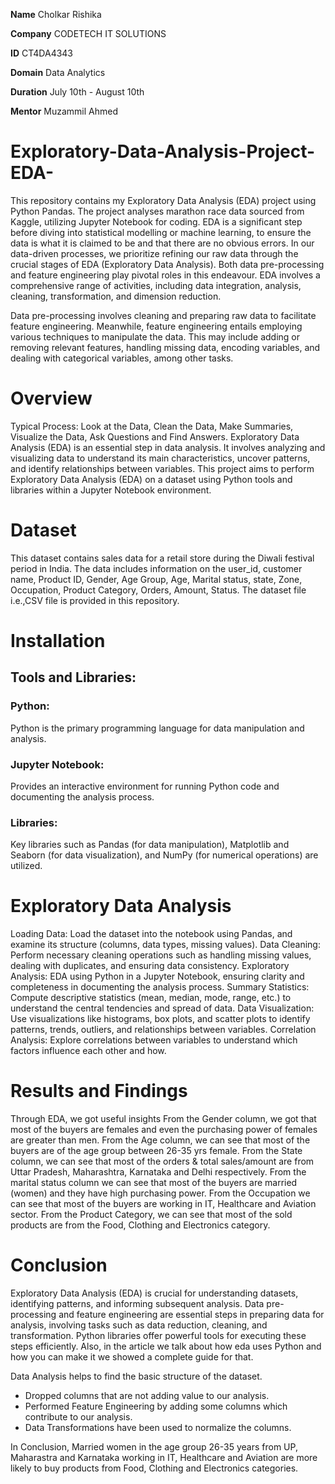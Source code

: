 **Name** Cholkar Rishika      

**Company** CODETECH IT SOLUTIONS

**ID** CT4DA4343

**Domain** Data Analytics

**Duration** July 10th - August 10th

**Mentor** Muzammil Ahmed

# Exploratory-Data-Analysis-Project-EDA-
This repository contains my Exploratory Data Analysis (EDA) project using Python Pandas. The project analyses marathon race data sourced from Kaggle, utilizing Jupyter Notebook for coding.
EDA is a significant step before diving into statistical modelling or machine learning, to ensure the data is what it is claimed to be and that there are no obvious errors.
In our data-driven processes, we prioritize refining our raw data through the crucial stages of EDA (Exploratory Data Analysis). Both data pre-processing and feature engineering play pivotal roles in this endeavour. EDA involves a comprehensive range of activities, including data integration, analysis, cleaning, transformation, and dimension reduction.

Data pre-processing involves cleaning and preparing raw data to facilitate feature engineering. Meanwhile, feature engineering entails employing various techniques to manipulate the data. This may include adding or removing relevant features, handling missing data, encoding variables, and dealing with categorical variables, among other tasks.


# Overview
 Typical Process:
 Look at the Data, Clean the Data, Make Summaries, Visualize the Data, Ask Questions and Find Answers.
 Exploratory Data Analysis (EDA) is an essential step in data analysis. It involves analyzing and visualizing data to understand its main 
 characteristics, uncover patterns, and identify relationships between variables.
 This project aims to perform Exploratory Data Analysis (EDA) on a dataset using Python tools and libraries within a Jupyter Notebook environment.

 # Dataset
 This dataset contains sales data for a retail store during the Diwali festival period in India. The data includes information on the user_id, customer name, 
 Product ID, Gender, Age Group, Age, Marital status, state, Zone, Occupation, Product Category, Orders, Amount, Status. The dataset file i.e.,CSV file is provided 
 in this repository.

 # Installation
 ## Tools and Libraries: 
 ### Python:
 Python is the primary programming language for data manipulation and analysis. 
 ### Jupyter Notebook:
 Provides an interactive environment for running Python code and documenting the analysis process. 
 ### Libraries:
 Key libraries such as Pandas (for data manipulation), Matplotlib and Seaborn (for data visualization), and NumPy (for numerical operations) are 
 utilized.

 # Exploratory Data Analysis
 Loading Data: Load the dataset into the notebook using Pandas, and examine its structure (columns, data types, missing values).
 Data Cleaning: Perform necessary cleaning operations such as handling missing values, dealing with duplicates, and ensuring data consistency. Exploratory 
 Analysis: EDA using Python in a Jupyter Notebook, ensuring clarity and completeness in documenting the analysis process.
 Summary Statistics: Compute descriptive statistics (mean, median, mode, range, etc.) to understand the central tendencies and spread of data.
 Data Visualization: Use visualizations like histograms, box plots, and scatter plots to identify patterns, trends, outliers, and relationships between variables.
 Correlation Analysis: Explore correlations between variables to understand which factors influence each other and how.

 # Results and Findings
 Through EDA, we got useful insights
 From the Gender column, we got that most of the buyers are females and even the purchasing power of females are greater than men.
 From the Age column, we can see that most of the buyers are of the age group between 26-35 yrs female.
 From the State column, we can see that most of the orders & total sales/amount are from Uttar Pradesh, Maharashtra, Karnataka and Delhi respectively.
 From the marital status column we can see that most of the buyers are married (women) and they have high purchasing power.
 From the Occupation we can see that most of the buyers are working in IT, Healthcare and Aviation sector.
 From the Product Category, we can see that most of the sold products are from the Food, Clothing and Electronics category.

 # Conclusion
 Exploratory Data Analysis (EDA) is crucial for understanding datasets, identifying patterns, and informing subsequent analysis. Data pre-processing and feature 
 engineering are essential steps in preparing data for analysis, involving tasks such as data reduction, cleaning, and transformation. Python libraries offer 
 powerful tools for executing these steps efficiently. Also, in the article we talk about how eda uses Python and how you can make it we showed a complete guide 
 for that.

 Data Analysis helps to find the basic structure of the dataset.
- Dropped columns that are not adding value to our analysis.
- Performed Feature Engineering by adding some columns which contribute to our analysis.
- Data Transformations have been used to normalize the columns.

In Conclusion, Married women in the age group 26-35 years from UP, Maharastra and Karnataka working in IT, Healthcare and Aviation are more likely to buy products from Food, Clothing and Electronics categories.
 





 
 

